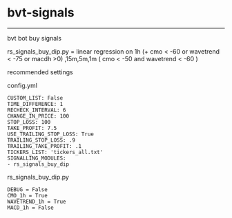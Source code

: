 # bvt-signals
---
bvt bot buy signals<br />

rs_signals_buy_dip.py  =  linear regression on 1h (+ cmo < -60 or wavetrend < -75 or macdh >0) ,15m,5m,1m ( cmo < -50 and wavetrend < -60 )

recommended settings

config.yml

```
CUSTOM_LIST: False
TIME_DIFFERENCE: 1
RECHECK_INTERVAL: 6
CHANGE_IN_PRICE: 100
STOP_LOSS: 100
TAKE_PROFIT: 7.5
USE_TRAILING_STOP_LOSS: True
TRAILING_STOP_LOSS: .9
TRAILING_TAKE_PROFIT: .1
TICKERS_LIST: 'tickers_all.txt'
SIGNALLING_MODULES:
- rs_signals_buy_dip
```

rs_signals_buy_dip.py
```
DEBUG = False
CMO_1h = True
WAVETREND_1h = True
MACD_1h = False
```
